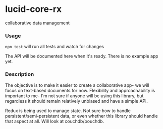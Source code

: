 # lucid-core-rx
collaborative data management

### Usage
`npm test` will run all tests and watch for changes

The API will be documented here when it's ready. There is no example app yet.

### Description
The objective is to make it easier to create a collaborative app- we will focus on text-based documents for now. Flexibility and approachability is important to me- I'm not sure if anyone will be using this library, but regardless it should remain relatively unbiased and have a simple API.

Redux is being used to manage state. Not sure how to handle persistent/semi-persistent data, or even whether this library should handle that aspect at all. Will look at couchdb/pouchdb.
